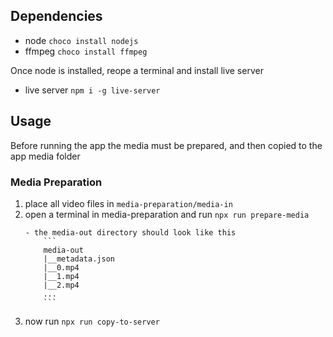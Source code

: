 


## Dependencies
- node `choco install nodejs`
- ffmpeg `choco install ffmpeg`

Once node is installed, reope a terminal and install live server
- live server `npm i -g live-server`

## Usage
Before running the app the media must be prepared, and then copied to the app media folder

### Media Preparation

1. place all video files in `media-preparation/media-in`
2. open a terminal in media-preparation and run	`npx run prepare-media`
	```
	- the media-out directory should look like this
		```
		media-out
		|__metadata.json
		|__0.mp4
		|__1.mp4
		|__2.mp4
		...
		```
3. now run `npx run copy-to-server`